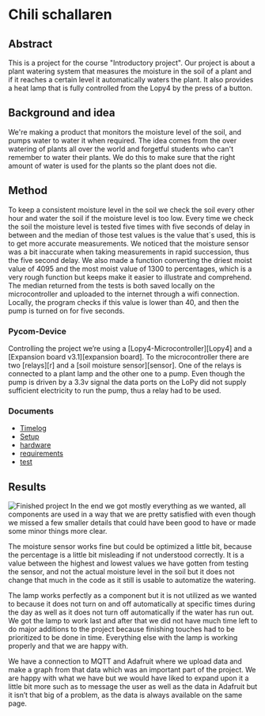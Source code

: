# Chili schallaren
 
## Abstract
 
This is a project for the course "Introductory project". Our project is about a plant watering system that measures the moisture in the soil of a plant and if it reaches a certain level it automatically waters the plant. It also provides a heat lamp that is fully controlled from the Lopy4 by the press of a button.
 
## Background and idea
 
We're making a product that monitors the moisture level of the soil, and pumps water to water it when required. The idea comes from the over watering of plants all over the world and forgetful students who can't remember to water their plants. We do this to make sure that the right amount of water is used for the plants so the plant does not die.
 
## Method
To keep a consistent moisture level in the soil we check the soil every other hour and water the soil if the moisture level is too low. Every time we check the soil the moisture level is tested five times with five seconds of delay in between and the median of those test values is the value that´s used, this is to get more accurate measurements. We noticed that the moisture sensor was a bit inaccurate when taking measurements in rapid succession, thus the five second delay. We also made a function converting the driest moist value of 4095 and the most moist value of 1300 to percentages, which is a very rough function but keeps make it easier to illustrate and comprehend. The median returned from the tests is both saved locally on the microcontroller and uploaded to the internet through a wifi connection. Locally, the program checks if this value is lower than 40, and then the pump is turned on for five seconds.
 
### Pycom-Device
Controlling the project we’re using a [Lopy4-Microcontroller][Lopy4] and a [Expansion board v3.1][expansion board]. To the microcontroller there are two [relays][r] and a [soil moisture sensor][sensor]. One of the relays is connected to a plant lamp and the other one to a pump. Even though the pump is driven by a 3.3v signal the data ports on the LoPy did not supply sufficient electricity to run the pump, thus a relay had to be used.  

### Documents
- [Timelog](../doc/timelog.md)
- [Setup](../doc/setup.md)
- [hardware](../doc/hardware.md)
- [requirements](../doc/requirements.md)
- [test](../doc/test.md)
 
 
## Results
 
![Finished project](../img/20220114_091904.jpg)
In the end we got mostly everything as we wanted, all components are used in a way that we are pretty satisfied with even though we missed a few smaller details that could have been good to have or made some minor things more clear.
 
The moisture sensor works fine but could be optimized a little bit, because the percentage is a little bit misleading if not understood correctly. It is a value between the highest and lowest values we have gotten from testing the sensor, and not the actual moisture level in the soil but it does not change that much in the code as it still is usable to automatize the watering.
 
The lamp works perfectly as a component but it is not utilized as we wanted to because it does not turn on and off automatically at specific times during the day as well as it does not turn off automatically if the water has run out. We got the lamp to work last and after that we did not have much time left to do major additions to the project because finishing touches had to be prioritized to be done in time. Everything else with the lamp is working properly and that we are happy with.
 
We have a connection to MQTT and Adafruit where we upload data and make a graph from that data which was an important part of the project. We are happy with what we have but we would have liked to expand upon it a little bit more such as to message the user as well as the data in Adafruit but it isn’t that big of a problem, as the data is always available on the same page.
